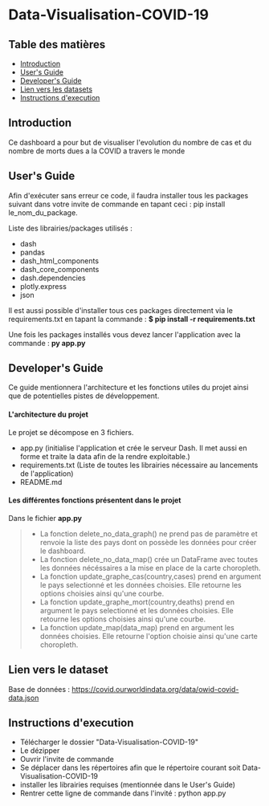 # Data-Visualisation-COVID-19

## Table des matières

 - [Introduction](#Introduction)
 - [User's Guide](#users-Guide)
 - [Developer's Guide](#developers-Guide)
 - [Lien vers les datasets](#lien-vers-les-datasets)
 - [Instructions d'execution](#instructions-dexecution)

## Introduction

Ce dashboard a pour but de visualiser l'evolution du nombre de cas et du nombre de morts dues a la COVID a travers le monde

## User's Guide

Afin d'exécuter sans erreur ce code, il faudra installer tous les packages suivant dans votre invite de commande en tapant ceci : pip install le_nom_du_package.

Liste des librairies/packages utilisés :
- dash
- pandas
- dash_html_components
- dash_core_components
- dash.dependencies
- plotly.express
- json

Il est aussi possible d'installer tous ces packages directement via le requirements.txt en tapant la commande : **$ pip install -r requirements.txt**

Une fois les packages installés vous devez lancer l'application avec la commande : **py app.py**



## Developer's Guide

Ce guide mentionnera l'architecture et les fonctions utiles du projet ainsi que de potentielles pistes de développement.

#### L'architecture du projet

Le projet se décompose en 3 fichiers.
- app.py (initialise l'application et crée le serveur Dash. Il met aussi en forme et traite la data afin de la rendre exploitable.)
- requirements.txt (Liste de toutes les librairies nécessaire au lancements de l'application)
- README.md

#### Les différentes fonctions présentent dans le projet

Dans le fichier **app.py**<br>
> - La fonction delete_no_data_graph() ne prend pas de paramètre et renvoie la liste des pays dont on possède les données pour créer le dashboard.<br>
> - La fonction delete_no_data_map() crée un DataFrame avec toutes les données nécéssaires a la mise en place de la carte choropleth.<br>
> - La fonction update_graphe_cas(country,cases) prend en argument le pays selectionné et les données choisies. Elle retourne les options choisies ainsi qu'une courbe.
> - La fonction update_graphe_mort(country,deaths) prend en argument le pays selectionné et les données choisies. Elle retourne les options choisies ainsi qu'une courbe.
> - La fonction update_map(data_map) prend en argument les données choisies. Elle retourne l'option choisie ainsi qu'une carte choropleth.

## Lien vers le dataset

Base de données : https://covid.ourworldindata.org/data/owid-covid-data.json<br>

## Instructions d'execution

- Télécharger le dossier "Data-Visualisation-COVID-19"
- Le dézipper
- Ouvrir l'invite de commande
- Se déplacer dans les répertoires afin que le répertoire courant soit Data-Visualisation-COVID-19
- installer les librairies requises (mentionnée dans le User's Guide)
- Rentrer cette ligne de commande dans l'invité : python app.py
